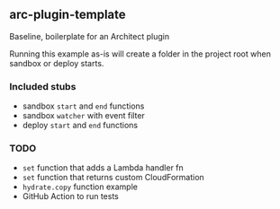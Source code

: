## arc-plugin-template

Baseline, boilerplate for an Architect plugin

Running this example as-is will create a folder in the project root when sandbox or deploy starts.

### Included stubs

- sandbox `start` and `end` functions
- sandbox `watcher` with event filter
- deploy `start` and `end` functions

### TODO

- `set` function that adds a Lambda handler fn
- `set` function that returns custom CloudFormation
- `hydrate.copy` function example
- GitHub Action to run tests
